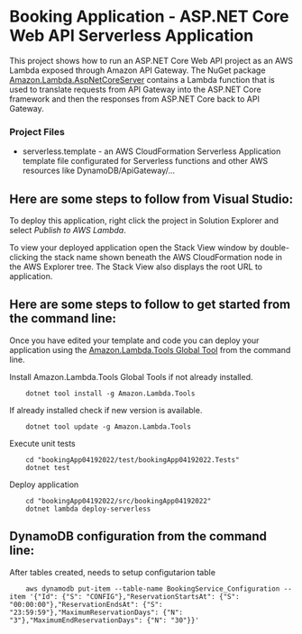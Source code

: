 # Booking Application - ASP.NET Core Web API Serverless Application

This project shows how to run an ASP.NET Core Web API project as an AWS Lambda exposed through Amazon API Gateway. The NuGet package [Amazon.Lambda.AspNetCoreServer](https://www.nuget.org/packages/Amazon.Lambda.AspNetCoreServer) contains a Lambda function that is used to translate requests from API Gateway into the ASP.NET Core framework and then the responses from ASP.NET Core back to API Gateway.


### Project Files ###

* serverless.template - an AWS CloudFormation Serverless Application template file configurated for Serverless functions and other AWS resources like DynamoDB/ApiGateway/...

## Here are some steps to follow from Visual Studio:

To deploy this application, right click the project in Solution Explorer and select *Publish to AWS Lambda*.

To view your deployed application open the Stack View window by double-clicking the stack name shown beneath the AWS CloudFormation node in the AWS Explorer tree. The Stack View also displays the root URL to application.

## Here are some steps to follow to get started from the command line:

Once you have edited your template and code you can deploy your application using the [Amazon.Lambda.Tools Global Tool](https://github.com/aws/aws-extensions-for-dotnet-cli#aws-lambda-amazonlambdatools) from the command line.

Install Amazon.Lambda.Tools Global Tools if not already installed.
```
    dotnet tool install -g Amazon.Lambda.Tools
```

If already installed check if new version is available.
```
    dotnet tool update -g Amazon.Lambda.Tools
```

Execute unit tests
```
    cd "bookingApp04192022/test/bookingApp04192022.Tests"
    dotnet test
```

Deploy application
```
    cd "bookingApp04192022/src/bookingApp04192022"
    dotnet lambda deploy-serverless
```

## DynamoDB configuration from the command line:

After tables created, needs to setup configutarion table
```
    aws dynamodb put-item --table-name BookingService_Configuration --item '{"Id": {"S": "CONFIG"},"ReservationStartsAt": {"S": "00:00:00"},"ReservationEndsAt": {"S": "23:59:59"},"MaximumReservationDays": {"N": "3"},"MaximumEndReservationDays": {"N": "30"}}'
```